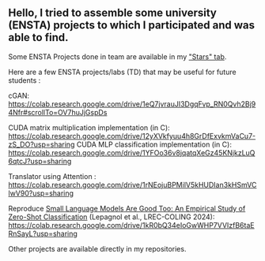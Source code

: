 ## Hello, I tried to assemble some university (ENSTA) projects to which I participated and was able to find.

Some ENSTA Projects done in team are available in my ["Stars" tab](https://github.com/CorentinLa?tab=stars).

Here are a few ENSTA projects/labs (TD) that may be useful for future students :

cGAN: https://colab.research.google.com/drive/1eQ7jvrauJI3DgqFvp_RN0Qvh2Bj94Nfr#scrollTo=OV7huJjGspDs

CUDA matrix multiplication implementation (in C): https://colab.research.google.com/drive/12yXVkfyuu4h8GrDfExvkmVaCu7-zS_DO?usp=sharing
CUDA MLP classification implementation (in C): https://colab.research.google.com/drive/1YFOo36v8jqatqXeGz45KNjkzLuQ6qtcJ?usp=sharing

Translator using Attention : https://colab.research.google.com/drive/1rNEojuBPMilV5kHUDIan3kHSmVClwV90?usp=sharing

Reproduce [Small Language Models Are Good Too: An Empirical Study of Zero-Shot Classification](https://www.google.com/url?q=https%3A%2F%2Faclanthology.org%2F2024.lrec-main.1299%2F) (Lepagnol et al., LREC-COLING 2024): https://colab.research.google.com/drive/1kR0bQ34eIoGwWHP7VVIzfB6taERnSayL?usp=sharing

Other projects are available directly in my repositories.
